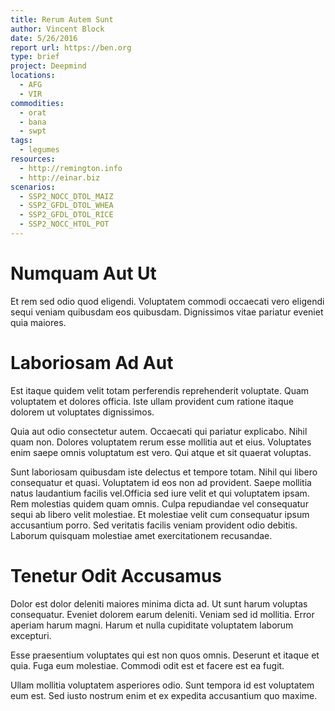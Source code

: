 ```yaml
---
title: Rerum Autem Sunt
author: Vincent Block
date: 5/26/2016
report url: https://ben.org
type: brief
project: Deepmind
locations:
  - AFG
  - VIR
commodities:
  - orat
  - bana
  - swpt
tags:
  - legumes
resources:
  - http://remington.info
  - http://einar.biz
scenarios:
  - SSP2_NOCC_DTOL_MAIZ
  - SSP2_GFDL_DTOL_WHEA
  - SSP2_GFDL_DTOL_RICE
  - SSP2_NOCC_HTOL_POT
---
```

# Numquam Aut Ut
Et rem sed odio quod eligendi. Voluptatem commodi occaecati vero eligendi sequi veniam quibusdam eos quibusdam. Dignissimos vitae pariatur eveniet quia maiores.

# Laboriosam Ad Aut
Est itaque quidem velit totam perferendis reprehenderit voluptate. Quam voluptatem et dolores officia. Iste ullam provident cum ratione itaque dolorem ut voluptates dignissimos.
 Quia aut odio consectetur autem. Occaecati qui pariatur explicabo. Nihil quam non. Dolores voluptatem rerum esse mollitia aut et eius. Voluptates enim saepe omnis voluptatum est vero. Qui atque et sit quaerat voluptas.
 Sunt laboriosam quibusdam iste delectus et tempore totam. Nihil qui libero consequatur et quasi. Voluptatem id eos non ad provident. Saepe mollitia natus laudantium facilis vel.Officia sed iure velit et qui voluptatem ipsam. Rem molestias quidem quam omnis. Culpa repudiandae vel consequatur sequi ab libero velit molestiae. Et molestiae velit cum consequatur ipsum accusantium porro. Sed veritatis facilis veniam provident odio debitis. Laborum quisquam molestiae amet exercitationem recusandae.

# Tenetur Odit Accusamus
Dolor est dolor deleniti maiores minima dicta ad. Ut sunt harum voluptas consequatur. Eveniet dolorem earum deleniti. Veniam sed id mollitia. Error aperiam harum magni. Harum et nulla cupiditate voluptatem laborum excepturi.
 Esse praesentium voluptates qui est non quos omnis. Deserunt et itaque et quia. Fuga eum molestiae. Commodi odit est et facere est ea fugit.
 Ullam mollitia voluptatem asperiores odio. Sunt tempora id est voluptatem eum est. Sed iusto nostrum enim et ex expedita accusantium quo maxime.
